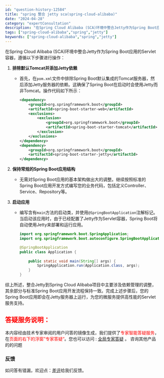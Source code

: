 ```yaml
---
id: "question-history-12584"
title: "spring 整合 jetty sca(spring-cloud-alibaba)"
date: "2024-04-28"
category: "expertConsultation"
description: "在Spring Cloud Alibaba (SCA)环境中整合Jetty作为Spring Boot应用的Servlet容器，遵循以下步骤进行操作：1. **排除默认Tomcat并添加Jetty依赖**   - 首先，在`pom.xml`文件中排除Spring Boot默认集成的Tomcat服务器，"
tags: ["spring-cloud-alibaba","spring","jetty"]
keywords: ["spring-cloud-alibaba","spring","jetty"]
---
```


在Spring Cloud Alibaba (SCA)环境中整合Jetty作为Spring Boot应用的Servlet容器，遵循以下步骤进行操作：

1. **排除默认Tomcat并添加Jetty依赖**
   - 首先，在`pom.xml`文件中排除Spring Boot默认集成的Tomcat服务器，然后添加Jetty服务器的依赖。这确保了Spring Boot在启动时会使用Jetty而非Tomcat。操作代码如下所示：
     ```xml
     <dependency>
         <groupId>org.springframework.boot</groupId>
         <artifactId>spring-boot-starter-web</artifactId>
         <exclusions>
             <exclusion>
                 <groupId>org.springframework.boot</groupId>
                 <artifactId>spring-boot-starter-tomcat</artifactId>
             </exclusion>
         </exclusions>
     </dependency>
     <dependency>
         <groupId>org.springframework.boot</groupId>
         <artifactId>spring-boot-starter-jetty</artifactId>
     </dependency>
     ```

2. **保持常规的Spring Boot应用结构**
   - 无需对Spring Boot应用的基本架构做出大的调整。继续按照标准的Spring Boot应用开发方式编写您的业务代码，包括定义Controller、Service、Repository等。

3. **启动应用**
   - 编写含有`main`方法的启动类，并使用`@SpringBootApplication`注解标记。当启动该应用时，由于已经配置了Jetty作为Servlet容器，Spring Boot将自动使用Jetty来部署和运行应用。
     ```java
     import org.springframework.boot.SpringApplication;
     import org.springframework.boot.autoconfigure.SpringBootApplication;
     
     @SpringBootApplication
     public class Application {
         
         public static void main(String[] args) {
             SpringApplication.run(Application.class, args);
         }
     }
     ```

综上所述，整合Jetty到Spring Cloud Alibaba项目中主要涉及依赖管理的调整，其余部分与标准Spring Boot应用开发流程保持一致。完成上述步骤后，您的Spring Boot应用即会在Jetty服务器上运行，为您的微服务提供高性能的Servlet服务支持。
## <font color="#FF0000">答疑服务说明：</font> 

本内容经由技术专家审阅的用户问答的镜像生成，我们提供了<font color="#FF0000">专家智能答疑服务</font>，在<font color="#FF0000">页面的右下的浮窗”专家答疑“</font>。您也可以访问 : [全局专家答疑](https://opensource.alibaba.com/chatBot) 。 咨询其他产品的的问题

### 反馈
如问答有错漏，欢迎点：[差评](https://ai.nacos.io/user/feedbackByEnhancerGradePOJOID?enhancerGradePOJOId=12677)给我们反馈。
